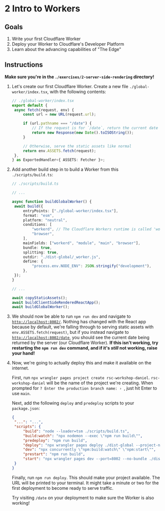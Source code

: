 # 2 Intro to Workers

## Goals

1. Write your first Cloudflare Worker
1. Deploy your Worker to Cloudflare's Developer Platform
1. Learn about the advancing capabilities of "The Edge"

## Instructions

**Make sure you're in the `./exercises/2-server-side-rendering` directory!**

1. Let's create our first Cloudflare Worker. Create a new file `./global-worker/index.tsx`, with the following contents:

   ```ts
   // ./global-worker/index.tsx
   export default {
   	async fetch(request, env) {
   		const url = new URL(request.url);

   		if (url.pathname === "/date") {
   			// If the request is for `/date`, return the current date
   			return new Response(new Date().toISOString());
   		}

   		// Otherwise, serve the static assets like normal
   		return env.ASSETS.fetch(request);
   	},
   } as ExportedHandler<{ ASSETS: Fetcher }>;
   ```

1. Add another build step in to build a Worker from this `./scripts/build.ts`:

   ```ts
   // ./scripts/build.ts

   // ...

   async function buildGlobalWorker() {
   	await build({
   		entryPoints: ["./global-worker/index.tsx"],
   		format: "esm",
   		platform: "neutral",
   		conditions: [
   			"workerd", // The Cloudflare Workers runtime is called 'workerd'
   			"browser",
   		],
   		mainFields: ["workerd", "module", "main", "browser"],
   		bundle: true,
   		splitting: true,
   		outdir: "./dist-global/_worker.js",
   		define: {
   			"process.env.NODE_ENV": JSON.stringify("development"),
   		},
   	});
   }

   // ...

   await copyStaticAssets();
   await buildClientSideRenderedReactApp();
   await buildGlobalWorker();
   ```

1. We should now be able to run `npm run dev` and navigate to [`http://localhost:8002/`](http://localhost:8002/). Nothing has changed with the React app because by default, we're falling through to serving static assets with `env.ASSETS.fetch(request)`, but if you instead navigate to [`http://localhost:8002/date`](http://localhost:8002/date), you should see the current date being returned by the server (our Cloudflare Worker). **If this isn't working, try restarting the `npm run dev` command, and if it's _still_ not working, raise your hand!**

1. Now, we're going to actually deploy this and make it available on the internet.

   First, run `npx wrangler pages project create rsc-workshop-daniel`. `rsc-workshop-daniel` will be the name of the project we're creating. When prompted for `? Enter the production branch name: › `, just hit Enter to use `main`.

   Next, add the following `deploy` and `predeploy` scripts to your `package.json`:

   ```json
   {
   	"...": "...",
   	"scripts": {
   		"build": "node --loader=tsm ./scripts/build.ts",
   		"build:watch": "npx nodemon --exec \"npm run build\"",
   		"predeploy": "npm run build",
   		"deploy": "npx wrangler pages deploy ./dist-global --project-name=rsc-workshop-daniel",
   		"dev": "npx concurrently \"npm:build:watch\" \"npm:start\"",
   		"prestart": "npm run build",
   		"start": "npx wrangler pages dev --port=8002 --no-bundle ./dist-global"
   	}
   }
   ```

   Finally, run `npm run deploy`. This should make your project available. The URL will be printed to your terminal. It might take a minute or two for the first deployment to become ready to serve traffic.

   Try visiting `/date` on your deployment to make sure the Worker is also working!
